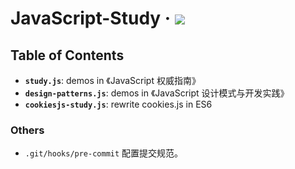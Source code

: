 # JavaScript-Study &middot; [![](https://img.shields.io/badge/JavaScript-@Study-ff69b4.svg)](https://github.com/kyriejoshua/javascript-study/)

## Table of Contents

* **`study.js`**: demos in 《JavaScript 权威指南》
* **`design-patterns.js`**: demos in 《JavaScript 设计模式与开发实践》
* **`cookiesjs-study.js`**: rewrite cookies.js in ES6

### Others

* `.git/hooks/pre-commit` 配置提交规范。
